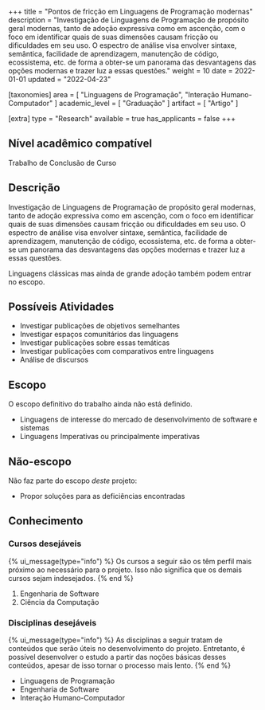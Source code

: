 +++
title = "Pontos de fricção em Linguagens de Programação modernas"
description = "Investigação de Linguagens de Programação de propósito geral modernas, tanto de adoção expressiva como em ascenção, com o foco em identificar quais de suas dimensões causam fricção ou dificuldades em seu uso. O espectro de análise visa envolver sintaxe, semântica, facilidade de aprendizagem, manutenção de código, ecossistema, etc. de forma a obter-se um panorama das desvantagens das opções modernas e trazer luz a essas questões."
weight = 10
date = 2022-01-01
updated = "2022-04-23"

[taxonomies]
area = [ "Linguagens de Programação", "Interação Humano-Computador" ]
academic_level = [ "Graduação" ]
artifact = [ "Artigo" ]

[extra]
type = "Research"
available = true
has_applicants = false
+++

## Nível acadêmico compatível

Trabalho de Conclusão de Curso

## Descrição

Investigação de Linguagens de Programação de propósito geral modernas, tanto de adoção expressiva como em ascenção, com o foco em identificar quais de suas dimensões causam fricção ou dificuldades em seu uso. O espectro de análise visa envolver sintaxe, semântica, facilidade de aprendizagem, manutenção de código, ecossistema, etc. de forma a obter-se um panorama das desvantagens das opções modernas e trazer luz a essas questões.

Linguagens clássicas mas ainda de grande adoção também podem entrar no escopo.

## Possíveis Atividades

- Investigar publicações de objetivos semelhantes
- Investigar espaços comunitários das linguagens
- Investigar publicações sobre essas temáticas
- Investigar publicações com comparativos entre linguagens
- Análise de discursos

## Escopo

O escopo definitivo do trabalho ainda não está definido.

- Linguagens de interesse do mercado de desenvolvimento de software e sistemas
- Linguagens Imperativas ou principalmente imperativas

## Não-escopo

Não faz parte do escopo _deste_ projeto:

- Propor soluções para as deficiências encontradas

## Conhecimento

### Cursos desejáveis

{% ui_message(type="info") %}
Os cursos a seguir são os têm perfil mais próximo ao necessário para o projeto. Isso não significa que os demais cursos sejam indesejados.
{% end %}

1. Engenharia de Software
2. Ciência da Computação

### Disciplinas desejáveis

{% ui_message(type="info") %}
As disciplinas a seguir tratam de conteúdos que serão úteis no desenvolvimento do projeto. Entretanto, é possível desenvolver o estudo a partir das noções básicas desses conteúdos, apesar de isso tornar o processo mais lento.
{% end %}

- Linguagens de Programação
- Engenharia de Software
- Interação Humano-Computador

